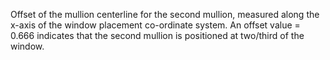 Offset of the mullion centerline for the second mullion, measured along the x-axis of the window placement co-ordinate system. An offset value = 0.666 indicates that the second mullion is positioned at two/third of the window.
